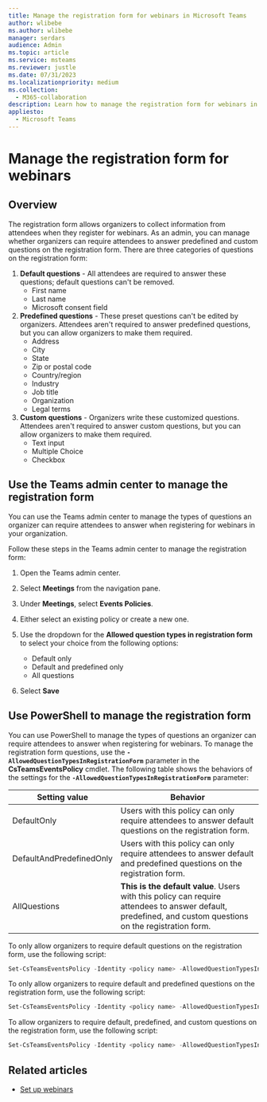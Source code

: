 ```yaml
---
title: Manage the registration form for webinars in Microsoft Teams
author: wlibebe
ms.author: wlibebe
manager: serdars
audience: Admin
ms.topic: article
ms.service: msteams
ms.reviewer: justle
ms.date: 07/31/2023
ms.localizationpriority: medium
ms.collection: 
  - M365-collaboration
description: Learn how to manage the registration form for webinars in Microsoft Teams for admins. You can manage default questions, custom questions, and predefined questions.
appliesto: 
  - Microsoft Teams
---
```

# Manage the registration form for webinars

## Overview

The registration form allows organizers to collect information from attendees when they register for webinars. As an admin, you can manage whether organizers can require attendees to answer predefined and custom questions on the registration form.
There are three categories of questions on the registration form:

1. **Default questions** - All attendees are required to answer these questions; default questions can't be removed.
   - First name
   - Last name
   - Microsoft consent field
2. **Predefined questions** - These preset questions can't be edited by organizers. Attendees aren't required to answer predefined questions, but you can allow organizers to make them required.
    - Address
    - City
    - State
    - Zip or postal code
    - Country/region
    - Industry
    - Job title
    - Organization
    - Legal terms
3. **Custom questions** - Organizers write these customized questions. Attendees aren't required to answer custom questions, but you can allow organizers to make them required.
   - Text input
   - Multiple Choice
   - Checkbox

## Use the Teams admin center to manage the registration form

You can use the Teams admin center to manage the types of questions an organizer can require attendees to answer when registering for webinars in your organization.

Follow these steps in the Teams admin center to manage the registration form:

1. Open the Teams admin center.
2. Select **Meetings** from the navigation pane.
3. Under **Meetings**, select **Events Policies**.
4. Either select an existing policy or create a new one.
5. Use the dropdown for the **Allowed question types in registration form** to select your choice from the following options:

   - Default only
   - Default and predefined only
   - All questions
6. Select **Save**

## Use PowerShell to manage the registration form

You can use PowerShell to manage the types of questions an organizer can require attendees to answer when registering for webinars. To manage the registration form questions, use the **`-AllowedQuestionTypesInRegistrationForm`** parameter in the **CsTeamsEventsPolicy** cmdlet.
The following table shows the behaviors of the settings for the **`-AllowedQuestionTypesInRegistrationForm`** parameter:

|Setting value | Behavior |
|---------|---------------|
|DefaultOnly | Users with this policy can only require attendees to answer default questions on the registration form. |
|DefaultAndPredefinedOnly | Users with this policy can only require attendees to answer default and predefined questions on the registration form.|
|AllQuestions | **This is the default value**. Users with this policy can require attendees to answer default, predefined, and custom questions on the registration form.|

To only allow organizers to require default questions on the registration form, use the following script:

```powershell
Set-CsTeamsEventsPolicy -Identity <policy name> -AllowedQuestionTypesInRegistrationForm DefaultOnly
```

To only allow organizers to require default and predefined questions on the registration form, use the following script:

```powershell
Set-CsTeamsEventsPolicy -Identity <policy name> -AllowedQuestionTypesInRegistrationForm DefaultAndPredefinedOnly
```

To allow organizers to require default, predefined, and custom questions on the registration form, use the following script:

```powershell
Set-CsTeamsEventsPolicy -Identity <policy name> -AllowedQuestionTypesInRegistrationForm AllQuestions
```

## Related articles

- [Set up webinars](set-up-webinars.md)

